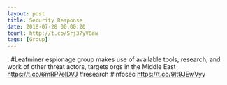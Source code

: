 ```yaml
---
layout: post
title: Security Response
date: 2018-07-28 00:00:20
tourl: http://t.co/Srj37yV6aw
tags: [Group]
---
```

. #Leafminer espionage group makes use of available tools, research, and work of other threat actors, targets orgs in the Middle East https://t.co/6mRP7elDVJ #research #infosec https://t.co/9lt9JEwVyy
